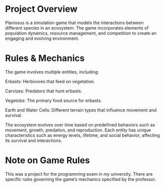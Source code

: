 # Project Overview

Planissus is a simulation game that models the interactions between different species in an ecosystem. The game incorporates elements of population dynamics, resource management, and competition to create an engaging and evolving environment.

# Rules & Mechanics

The game involves multiple entities, including:

Erbasts: Herbivores that feed on vegetation.

Carvizes: Predators that hunt erbasts.

Vegetobs: The primary food source for erbasts.

Earth and Water Cells: Different terrain types that influence movement and survival.

The ecosystem evolves over time based on predefined behaviors such as movement, growth, predation, and reproduction. Each entity has unique characteristics such as energy levels, lifetime, and social behavior, affecting its survival and interactions.

# Note on Game Rules
This was a project for the programming exam in my university. There are specific rules governing the game’s mechanics specified by the professor.
